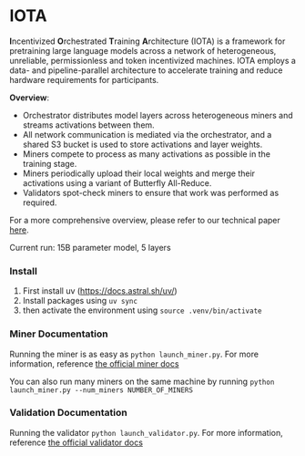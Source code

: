 # IOTA

**I**ncentivized **O**rchestrated **T**raining **A**rchitecture (IOTA) is a framework for pretraining large language models across a network of heterogeneous, unreliable, permissionless and token incentivized machines. IOTA employs a data- and pipeline-parallel architecture to accelerate training and reduce hardware requirements for participants.

**Overview**:
- Orchestrator distributes model layers across heterogeneous miners and streams activations between them.
- All network communication is mediated via the orchestrator, and a shared S3 bucket is used to store activations and layer weights.
- Miners compete to process as many activations as possible in the training stage.
- Miners periodically upload their local weights and merge their activations using a variant of Butterfly All-Reduce.
- Validators spot-check miners to ensure that work was performed as required.

For a more comprehensive overview, please refer to our technical paper [here](https://www.macrocosmos.ai/research/iota_primer.pdf).

Current run: 
15B parameter model, 5 layers

### Install
1. First install uv (https://docs.astral.sh/uv/)
2. Install packages using `uv sync`
3. then activate the environment using `source .venv/bin/activate`

### Miner Documentation
Running the miner is as easy as `python launch_miner.py`. For more information, reference [the official miner docs](https://docs.macrocosmos.ai/subnets/subnet-9-pre-training/subnet-9-iota-mining-setup-guide)

You can also run many miners on the same machine by running `python launch_miner.py --num_miners NUMBER_OF_MINERS`

### Validation Documentation
Running the validator `python launch_validator.py`. For more information, reference [the official validator docs](https://docs.macrocosmos.ai/subnets/subnet-9-pre-training/subnet-9-validating)
